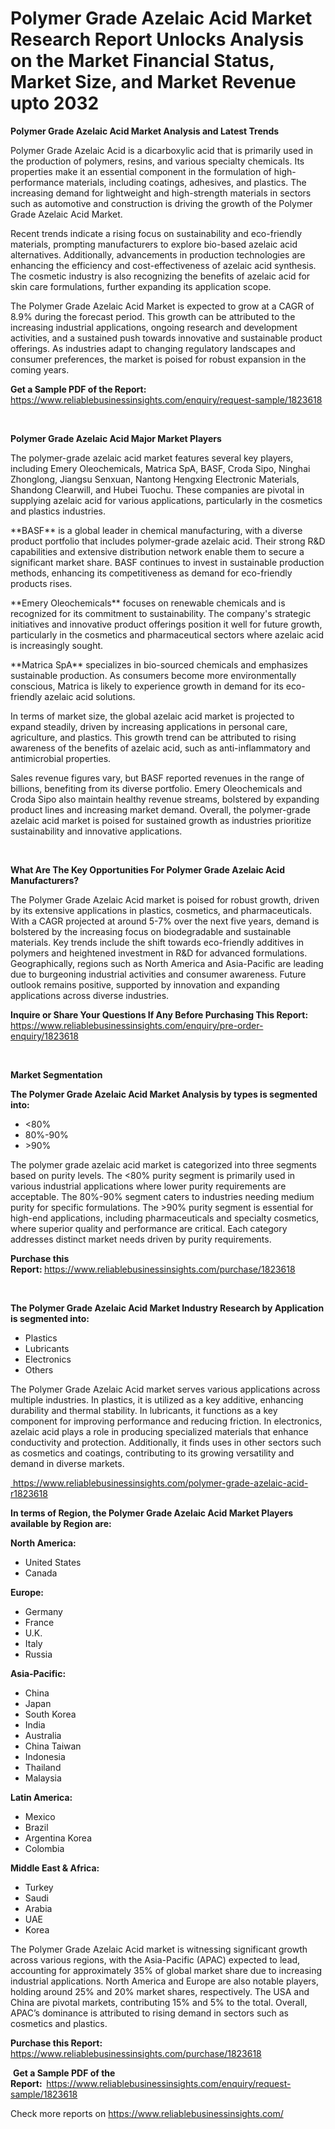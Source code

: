 <p><h1>Polymer Grade Azelaic Acid Market Research Report Unlocks Analysis on the Market Financial Status, Market Size, and Market Revenue upto 2032</h1></p><p><strong>Polymer Grade Azelaic Acid Market Analysis and Latest Trends</strong></p>
<p><p>Polymer Grade Azelaic Acid is a dicarboxylic acid that is primarily used in the production of polymers, resins, and various specialty chemicals. Its properties make it an essential component in the formulation of high-performance materials, including coatings, adhesives, and plastics. The increasing demand for lightweight and high-strength materials in sectors such as automotive and construction is driving the growth of the Polymer Grade Azelaic Acid Market.</p><p>Recent trends indicate a rising focus on sustainability and eco-friendly materials, prompting manufacturers to explore bio-based azelaic acid alternatives. Additionally, advancements in production technologies are enhancing the efficiency and cost-effectiveness of azelaic acid synthesis. The cosmetic industry is also recognizing the benefits of azelaic acid for skin care formulations, further expanding its application scope.</p><p>The Polymer Grade Azelaic Acid Market is expected to grow at a CAGR of 8.9% during the forecast period. This growth can be attributed to the increasing industrial applications, ongoing research and development activities, and a sustained push towards innovative and sustainable product offerings. As industries adapt to changing regulatory landscapes and consumer preferences, the market is poised for robust expansion in the coming years.</p></p>
<p><strong>Get a Sample PDF of the Report:&nbsp;</strong> <a href="https://www.reliablebusinessinsights.com/enquiry/request-sample/1823618?utm_campaign=39&utm_medium=2&utm_source=Github&utm_content=ia&utm_term=03022025&utm_id=polymer-grade-azelaic-acid">https://www.reliablebusinessinsights.com/enquiry/request-sample/1823618</a></p>
<p>&nbsp;</p>
<p><strong>Polymer Grade Azelaic Acid Major Market Players</strong></p>
<p><p>The polymer-grade azelaic acid market features several key players, including Emery Oleochemicals, Matrica SpA, BASF, Croda Sipo, Ninghai Zhonglong, Jiangsu Senxuan, Nantong Hengxing Electronic Materials, Shandong Clearwill, and Hubei Tuochu. These companies are pivotal in supplying azelaic acid for various applications, particularly in the cosmetics and plastics industries.</p><p>**BASF** is a global leader in chemical manufacturing, with a diverse product portfolio that includes polymer-grade azelaic acid. Their strong R&D capabilities and extensive distribution network enable them to secure a significant market share. BASF continues to invest in sustainable production methods, enhancing its competitiveness as demand for eco-friendly products rises.</p><p>**Emery Oleochemicals** focuses on renewable chemicals and is recognized for its commitment to sustainability. The company's strategic initiatives and innovative product offerings position it well for future growth, particularly in the cosmetics and pharmaceutical sectors where azelaic acid is increasingly sought.</p><p>**Matrica SpA** specializes in bio-sourced chemicals and emphasizes sustainable production. As consumers become more environmentally conscious, Matrica is likely to experience growth in demand for its eco-friendly azelaic acid solutions.</p><p>In terms of market size, the global azelaic acid market is projected to expand steadily, driven by increasing applications in personal care, agriculture, and plastics. This growth trend can be attributed to rising awareness of the benefits of azelaic acid, such as anti-inflammatory and antimicrobial properties.</p><p>Sales revenue figures vary, but BASF reported revenues in the range of billions, benefiting from its diverse portfolio. Emery Oleochemicals and Croda Sipo also maintain healthy revenue streams, bolstered by expanding product lines and increasing market demand. Overall, the polymer-grade azelaic acid market is poised for sustained growth as industries prioritize sustainability and innovative applications.</p></p>
<p>&nbsp;</p>
<p><strong>What Are The Key Opportunities For Polymer Grade Azelaic Acid Manufacturers?</strong></p>
<p><p>The Polymer Grade Azelaic Acid market is poised for robust growth, driven by its extensive applications in plastics, cosmetics, and pharmaceuticals. With a CAGR projected at around 5-7% over the next five years, demand is bolstered by the increasing focus on biodegradable and sustainable materials. Key trends include the shift towards eco-friendly additives in polymers and heightened investment in R&D for advanced formulations. Geographically, regions such as North America and Asia-Pacific are leading due to burgeoning industrial activities and consumer awareness. Future outlook remains positive, supported by innovation and expanding applications across diverse industries.</p></p>
<p><strong>Inquire or Share Your Questions If Any Before Purchasing This Report:</strong> <a href="https://www.reliablebusinessinsights.com/enquiry/pre-order-enquiry/1823618?utm_campaign=39&utm_medium=2&utm_source=Github&utm_content=ia&utm_term=03022025&utm_id=polymer-grade-azelaic-acid">https://www.reliablebusinessinsights.com/enquiry/pre-order-enquiry/1823618</a></p>
<p>&nbsp;</p>
<p><strong>Market Segmentation</strong></p>
<p><strong>The Polymer Grade Azelaic Acid Market Analysis by types is segmented into:</strong></p>
<p><ul><li><80%</li><li>80%-90%</li><li>>90%</li></ul></p>
<p><p>The polymer grade azelaic acid market is categorized into three segments based on purity levels. The <80% purity segment is primarily used in various industrial applications where lower purity requirements are acceptable. The 80%-90% segment caters to industries needing medium purity for specific formulations. The >90% purity segment is essential for high-end applications, including pharmaceuticals and specialty cosmetics, where superior quality and performance are critical. Each category addresses distinct market needs driven by purity requirements.</p></p>
<p><strong>Purchase this Report:&nbsp;</strong><a href="https://www.reliablebusinessinsights.com/purchase/1823618?utm_campaign=39&utm_medium=2&utm_source=Github&utm_content=ia&utm_term=03022025&utm_id=polymer-grade-azelaic-acid">https://www.reliablebusinessinsights.com/purchase/1823618</a></p>
<p>&nbsp;</p>
<p><strong>The Polymer Grade Azelaic Acid Market Industry Research by Application is segmented into:</strong></p>
<p><ul><li>Plastics</li><li>Lubricants</li><li>Electronics</li><li>Others</li></ul></p>
<p><p>The Polymer Grade Azelaic Acid market serves various applications across multiple industries. In plastics, it is utilized as a key additive, enhancing durability and thermal stability. In lubricants, it functions as a key component for improving performance and reducing friction. In electronics, azelaic acid plays a role in producing specialized materials that enhance conductivity and protection. Additionally, it finds uses in other sectors such as cosmetics and coatings, contributing to its growing versatility and demand in diverse markets.</p></p>
<p><a href="https://www.reliablebusinessinsights.com/polymer-grade-azelaic-acid-r1823618?utm_campaign=39&utm_medium=2&utm_source=Github&utm_content=ia&utm_term=03022025&utm_id=polymer-grade-azelaic-acid">&nbsp;https://www.reliablebusinessinsights.com/polymer-grade-azelaic-acid-r1823618</a></p>
<p><strong>In terms of Region, the Polymer Grade Azelaic Acid Market Players available by Region are:</strong></p>
<p>
    <p> <strong> North America: </strong>
        <ul>
            <li>United States</li>
            <li>Canada</li>
        </ul>
        </p> 
    <p> <strong> Europe: </strong>
        <ul>
            <li>Germany</li>
            <li>France</li>
            <li>U.K.</li>
            <li>Italy</li>
            <li>Russia</li>
        </ul>
        </p> 
    <p> <strong> Asia-Pacific: </strong>
        <ul>
            <li>China</li>
            <li>Japan</li>
            <li>South Korea</li>
            <li>India</li>
            <li>Australia</li>
            <li>China Taiwan</li>
            <li>Indonesia</li>
            <li>Thailand</li>
            <li>Malaysia</li>
        </ul>
        </p> 
    <p> <strong> Latin America: </strong>
        <ul>
            <li>Mexico</li>
            <li>Brazil</li>
            <li>Argentina Korea</li>
            <li>Colombia</li>
        </ul>
        </p> 
    <p> <strong> Middle East & Africa: </strong>
        <ul>
            <li>Turkey</li>
            <li>Saudi</li>
            <li>Arabia</li>
            <li>UAE</li>
            <li>Korea</li>
        </ul>
    </p>
    </p>
<p><p>The Polymer Grade Azelaic Acid market is witnessing significant growth across various regions, with the Asia-Pacific (APAC) expected to lead, accounting for approximately 35% of global market share due to increasing industrial applications. North America and Europe are also notable players, holding around 25% and 20% market shares, respectively. The USA and China are pivotal markets, contributing 15% and 5% to the total. Overall, APAC’s dominance is attributed to rising demand in sectors such as cosmetics and plastics.</p></p>
<p><strong>Purchase this Report: </strong><a href="https://www.reliablebusinessinsights.com/purchase/1823618?utm_campaign=39&utm_medium=2&utm_source=Github&utm_content=ia&utm_term=03022025&utm_id=polymer-grade-azelaic-acid">https://www.reliablebusinessinsights.com/purchase/1823618</a></p>
<p>&nbsp;<strong>Get a Sample PDF of the Report:&nbsp;&nbsp;</strong><a href="https://www.reliablebusinessinsights.com/enquiry/request-sample/1823618?utm_campaign=39&utm_medium=2&utm_source=Github&utm_content=ia&utm_term=03022025&utm_id=polymer-grade-azelaic-acid">https://www.reliablebusinessinsights.com/enquiry/request-sample/1823618</a></p>
<p><strong></strong></p>
<p>Check more reports on <a href="https://www.reliablebusinessinsights.com/?utm_campaign=39&utm_medium=2&utm_source=Github&utm_content=ia&utm_term=03022025&utm_id=polymer-grade-azelaic-acid">https://www.reliablebusinessinsights.com/</a></p>
